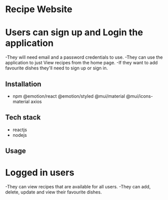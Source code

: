 # Recipe Website
# Users can sign up and Login the application
-They will need email and a password credentials to use. -They can use the application to just View recipes from the home page. -If they want to add favourite dishes they'll need to sign up or sign in.
## Installation
- npm @emotion/react @emotion/styled @mui/material @mui/icons-material axios

## Tech stack
- reactjs
- nodejs
## Usage
# Logged in users
-They can view recipes that are available for all users. -They can add, delete, update and view their favourite dishes.


